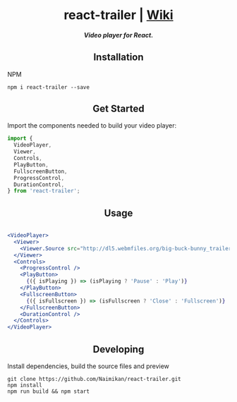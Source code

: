 <h1 align="center">react-trailer | <a href="https://github.com/Naimikan/react-trailer/wiki">Wiki</a></h1>

<h5 align="center">Video player for React.</h5>

<h2 align="center">Installation</h2>

NPM
```shell
npm i react-trailer --save
```

<h2 align="center">Get Started</h2>

Import the components needed to build your video player:
```javascript
import {
  VideoPlayer,
  Viewer,
  Controls,
  PlayButton,
  FullscreenButton,
  ProgressControl,
  DurationControl,
} from 'react-trailer';
```

<h2 align="center">Usage</h2>

```jsx

<VideoPlayer>
  <Viewer>
    <Viewer.Source src="http://dl5.webmfiles.org/big-buck-bunny_trailer.webm" type="video/webm" />
  </Viewer>
  <Controls>
    <ProgressControl />
    <PlayButton>
      {({ isPlaying }) => (isPlaying ? 'Pause' : 'Play')}
    </PlayButton>
    <FullscreenButton>
      {({ isFullscreen }) => (isFullscreen ? 'Close' : 'Fullscreen')}
    </FullscreenButton>
    <DurationControl />
  </Controls>
</VideoPlayer>
```

<h2 align="center">Developing</h2>

Install dependencies, build the source files and preview

```shell
git clone https://github.com/Naimikan/react-trailer.git
npm install
npm run build && npm start
```
